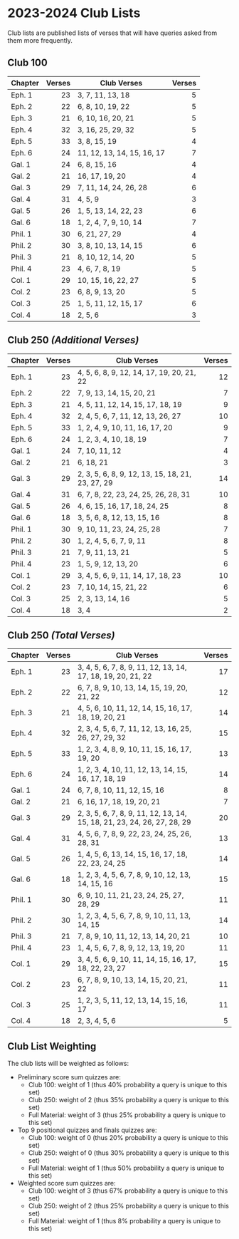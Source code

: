 <!--% hide_header_photo -->

# 2023-2024 Club Lists

Club lists are published lists of verses that will have queries asked from them
more frequently.

## Club 100

| Chapter | Verses | Club Verses                | Verses |
|---------|-------:|----------------------------|-------:|
| Eph. 1  |     23 | 3, 7, 11, 13, 18           |      5 |
| Eph. 2  |     22 | 6, 8, 10, 19, 22           |      5 |
| Eph. 3  |     21 | 6, 10, 16, 20, 21          |      5 |
| Eph. 4  |     32 | 3, 16, 25, 29, 32          |      5 |
| Eph. 5  |     33 | 3, 8, 15, 19               |      4 |
| Eph. 6  |     24 | 11, 12, 13, 14, 15, 16, 17 |      7 |
| Gal. 1  |     24 | 6, 8, 15, 16               |      4 |
| Gal. 2  |     21 | 16, 17, 19, 20             |      4 |
| Gal. 3  |     29 | 7, 11, 14, 24, 26, 28      |      6 |
| Gal. 4  |     31 | 4, 5, 9                    |      3 |
| Gal. 5  |     26 | 1, 5, 13, 14, 22, 23       |      6 |
| Gal. 6  |     18 | 1, 2, 4, 7, 9, 10, 14      |      7 |
| Phil. 1 |     30 | 6, 21, 27, 29              |      4 |
| Phil. 2 |     30 | 3, 8, 10, 13, 14, 15       |      6 |
| Phil. 3 |     21 | 8, 10, 12, 14, 20          |      5 |
| Phil. 4 |     23 | 4, 6, 7, 8, 19             |      5 |
| Col. 1  |     29 | 10, 15, 16, 22, 27         |      5 |
| Col. 2  |     23 | 6, 8, 9, 13, 20            |      5 |
| Col. 3  |     25 | 1, 5, 11, 12, 15, 17       |      6 |
| Col. 4  |     18 | 2, 5, 6                    |      3 |

## Club 250 *(Additional Verses)*

| Chapter | Verses | Club Verses                                      | Verses |
|---------|-------:|--------------------------------------------------|-------:|
| Eph. 1  |     23 | 4, 5, 6, 8, 9, 12, 14, 17, 19, 20, 21, 22        |     12 |
| Eph. 2  |     22 | 7, 9, 13, 14, 15, 20, 21                         |      7 |
| Eph. 3  |     21 | 4, 5, 11, 12, 14, 15, 17, 18, 19                 |      9 |
| Eph. 4  |     32 | 2, 4, 5, 6, 7, 11, 12, 13, 26, 27                |     10 |
| Eph. 5  |     33 | 1, 2, 4, 9, 10, 11, 16, 17, 20                   |      9 |
| Eph. 6  |     24 | 1, 2, 3, 4, 10, 18, 19                           |      7 |
| Gal. 1  |     24 | 7, 10, 11, 12                                    |      4 |
| Gal. 2  |     21 | 6, 18, 21                                        |      3 |
| Gal. 3  |     29 | 2, 3, 5, 6, 8, 9, 12, 13, 15, 18, 21, 23, 27, 29 |     14 |
| Gal. 4  |     31 | 6, 7, 8, 22, 23, 24, 25, 26, 28, 31              |     10 |
| Gal. 5  |     26 | 4, 6, 15, 16, 17, 18, 24, 25                     |      8 |
| Gal. 6  |     18 | 3, 5, 6, 8, 12, 13, 15, 16                       |      8 |
| Phil. 1 |     30 | 9, 10, 11, 23, 24, 25, 28                        |      7 |
| Phil. 2 |     30 | 1, 2, 4, 5, 6, 7, 9, 11                          |      8 |
| Phil. 3 |     21 | 7, 9, 11, 13, 21                                 |      5 |
| Phil. 4 |     23 | 1, 5, 9, 12, 13, 20                              |      6 |
| Col. 1  |     29 | 3, 4, 5, 6, 9, 11, 14, 17, 18, 23                |     10 |
| Col. 2  |     23 | 7, 10, 14, 15, 21, 22                            |      6 |
| Col. 3  |     25 | 2, 3, 13, 14, 16                                 |      5 |
| Col. 4  |     18 | 3, 4                                             |      2 |

## Club 250 *(Total Verses)*

| Chapter | Verses | Club Verses                                                             | Verses |
|---------|-------:|-------------------------------------------------------------------------|-------:|
| Eph. 1  |     23 | 3, 4, 5, 6, 7, 8, 9, 11, 12, 13, 14, 17, 18, 19, 20, 21, 22             |     17 |
| Eph. 2  |     22 | 6, 7, 8, 9, 10, 13, 14, 15, 19, 20, 21, 22                              |     12 |
| Eph. 3  |     21 | 4, 5, 6, 10, 11, 12, 14, 15, 16, 17, 18, 19, 20, 21                     |     14 |
| Eph. 4  |     32 | 2, 3, 4, 5, 6, 7, 11, 12, 13, 16, 25, 26, 27, 29, 32                    |     15 |
| Eph. 5  |     33 | 1, 2, 3, 4, 8, 9, 10, 11, 15, 16, 17, 19, 20                            |     13 |
| Eph. 6  |     24 | 1, 2, 3, 4, 10, 11, 12, 13, 14, 15, 16, 17, 18, 19                      |     14 |
| Gal. 1  |     24 | 6, 7, 8, 10, 11, 12, 15, 16                                             |      8 |
| Gal. 2  |     21 | 6, 16, 17, 18, 19, 20, 21                                               |      7 |
| Gal. 3  |     29 | 2, 3, 5, 6, 7, 8, 9, 11, 12, 13, 14, 15, 18, 21, 23, 24, 26, 27, 28, 29 |     20 |
| Gal. 4  |     31 | 4, 5, 6, 7, 8, 9, 22, 23, 24, 25, 26, 28, 31                            |     13 |
| Gal. 5  |     26 | 1, 4, 5, 6, 13, 14, 15, 16, 17, 18, 22, 23, 24, 25                      |     14 |
| Gal. 6  |     18 | 1, 2, 3, 4, 5, 6, 7, 8, 9, 10, 12, 13, 14, 15, 16                       |     15 |
| Phil. 1 |     30 | 6, 9, 10, 11, 21, 23, 24, 25, 27, 28, 29                                |     11 |
| Phil. 2 |     30 | 1, 2, 3, 4, 5, 6, 7, 8, 9, 10, 11, 13, 14, 15                           |     14 |
| Phil. 3 |     21 | 7, 8, 9, 10, 11, 12, 13, 14, 20, 21                                     |     10 |
| Phil. 4 |     23 | 1, 4, 5, 6, 7, 8, 9, 12, 13, 19, 20                                     |     11 |
| Col. 1  |     29 | 3, 4, 5, 6, 9, 10, 11, 14, 15, 16, 17, 18, 22, 23, 27                   |     15 |
| Col. 2  |     23 | 6, 7, 8, 9, 10, 13, 14, 15, 20, 21, 22                                  |     11 |
| Col. 3  |     25 | 1, 2, 3, 5, 11, 12, 13, 14, 15, 16, 17                                  |     11 |
| Col. 4  |     18 | 2, 3, 4, 5, 6                                                           |      5 |

## Club List Weighting

The club lists will be weighted as follows:

- Preliminary score sum quizzes are:
    - Club 100: weight of 1 (thus 40% probability a query is unique to this set)
    - Club 250: weight of 2 (thus 35% probability a query is unique to this set)
    - Full Material: weight of 3 (thus 25% probability a query is unique to this set)
- Top 9 positional quizzes and finals quizzes are:
    - Club 100: weight of 0 (thus 20% probability a query is unique to this set)
    - Club 250: weight of 0 (thus 30% probability a query is unique to this set)
    - Full Material: weight of 1 (thus 50% probability a query is unique to this set)
- Weighted score sum quizzes are:
    - Club 100: weight of 3 (thus 67% probability a query is unique to this set)
    - Club 250: weight of 2 (thus 25% probability a query is unique to this set)
    - Full Material: weight of 1 (thus 8% probability a query is unique to this set)
